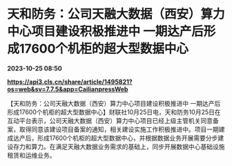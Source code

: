 # 天和防务：公司天融大数据（西安）算力中心项目建设积极推进中 一期达产后形成17600个机柜的超大型数据中心

**2023-10-25 08:50**

**https://api3.cls.cn/share/article/1495821?os=web&sv=7.7.5&app=CailianpressWeb**

【天和防务：公司天融大数据（西安）算力中心项目建设积极推进中 一期达产后形成17600个机柜的超大型数据中心】财联社10月25日电，天和防务10月25日在互动平台表示，公司天融大数据（西安）算力中心项目已经上级主管机关同意备案，取得同意该建设项目备案的通知，相关建设实施工作积极推进中。项目一期建成达产后，形成17600个机柜的超大型数据中心，并根据数据业务开展需要分步建设存力和算力。在满足天融大数据业务需求的基础上，同步开展数据中心基础设施租赁和运维业务。